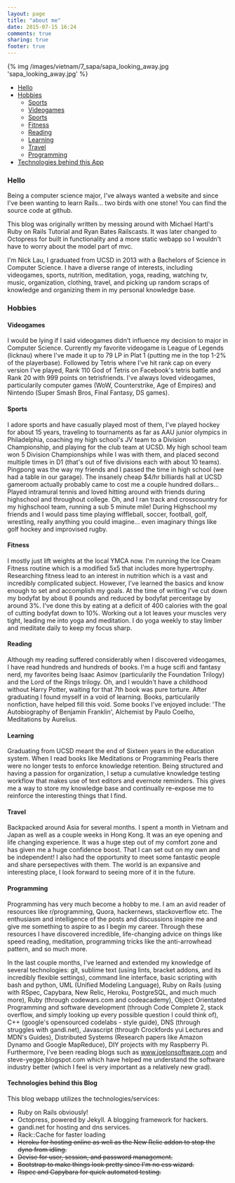 ```yaml
---
layout: page
title: "about me"
date: 2015-07-15 16:24
comments: true
sharing: true
footer: true
---
```


{% img /images/vietnam/7_sapa/sapa_looking_away.jpg 'sapa_looking_away.jpg' %}

- [Hello](#hello)
- [Hobbies](#hobbies)
  - [Sports](#sports)
  - [Videogames](#videogames)
  - [Sports](#sports)
  - [Fitness](#fitness)
  - [Reading](#reading)
  - [Learning](#learning)
  - [Travel](#travel)
  - [Programming](#programming)
- [Technologies behind this App](#technologies)

<a name="Hello"></a>
### Hello

Being a computer science major, I've always wanted a website and since I've been wanting to learn Rails... two birds with one stone! You can find the source code at github.

This blog was originally written by messing around with Michael Hartl's Ruby on Rails Tutorial and Ryan Bates Railscasts. It was later changed to Octopress for built in functionality and a more static webapp so I wouldn't have to worry about the model part of mvc.

I'm Nick Lau, I graduated from UCSD in 2013 with a Bachelors of Science in Computer Science. I have a diverse range of interests, including videogames, sports, nutrition, meditation, yoga, reading, watching tv, music, organization, clothing, travel, and picking up random scraps of knowledge and organizing them in my personal knowledge base.

<a name="hobbies"></a>
### Hobbies

<a name="videogames"></a>
#### Videogames

I would be lying if I said videogames didn't influence my decision to major in Computer Science. Currently my favorite videogame is League of Legends (licknau) where I've made it up to 79 LP in Plat 1 (putting me in the top 1-2% of the playerbase). Followed by Tetris where I've hit rank cap on every version I've played, Rank 110 God of Tetris on Facebook's tetris battle and Rank 20 with 999 points on tetrisfriends. I've always loved videogames, particularily computer games (WoW, Counterstrike, Age of Empires) and Nintendo (Super Smash Bros, Final Fantasy, DS games).

<a name="sports"></a>
#### Sports

I adore sports and have casually played most of them, I've played hockey for about 15 years, traveling to tournaments as far as AAU junior olympics in Philadelphia, coaching my high school's JV team to a Division Championship, and playing for the club team at UCSD. My high school team won 5 Division Championships while I was with them, and placed second multiple times in D1 (that's out of five divisions each with about 10 teams). Pingpong was the way my friends and I passed the time in high school (we had a table in our garage). The insanely cheap $4/hr billiards hall at UCSD gameroom actually probably came to cost me a couple hundred dollars... Played intramural tennis and loved hitting around with friends during highschool and throughout college. Oh, and I ran track and crosscountry for my highschool team, running a sub 5 minute mile! During Highschool my friends and I would pass time playing wiffleball, soccer, football, golf, wrestling, really anything you could imagine... even imaginary things like golf hockey and improvised rugby.

<a name="fitness"></a>
#### Fitness

I mostly just lift weights at the local YMCA now. I'm running the Ice Cream Fitness routine which is a modified 5x5 that includes more hypertrophy. Researching fitness lead to an interest in nutrition which is a vast and incredibly complicated subject. However, I've learned the basics and know enough to set and accomplish my goals. At the time of writing I've cut down my bodyfat by about 8 pounds and reduced by bodyfat percentage by around 3%. I've done this by eating at a deficit of 400 calories with the goal of cutting bodyfat down to 10%. Working out a lot leaves your muscles very tight, leading me into yoga and meditation. I do yoga weekly to stay limber and meditate daily to keep my focus sharp.

<a name="reading"></a>
#### Reading

Although my reading suffered considerably when I discovered videogames, I have read hundreds and hundreds of books. I'm a huge scifi and fantasy nerd, my favorites being Isaac Asimov (particularily the Foundation Trilogy) and the Lord of the Rings trilogy. Oh, and I wouldn't have a childhood without Harry Potter, waiting for that 7th book was pure torture. After graduating I found myself in a void of learning. Books, particularily nonfiction, have helped fill this void. Some books I've enjoyed include: 'The Autobiography of Benjamin Franklin', Alchemist by Paulo Coelho, Meditations by Aurelius.

<a name="learning"></a>
#### Learning

Graduating from UCSD meant the end of Sixteen years in the education system. When I read books like Meditations or Programming Pearls there were no longer tests to enforce knowledge retention. Being structured and having a passion for organization, I setup a cumulative knowledge testing workflow that makes use of text editors and evernote reminders. This gives me a way to store my knowledge base and continually re-expose me to reinforce the interesting things that I find.

<a name="travel"></a>
#### Travel

Backpacked around Asia for several months. I spent a month in Vietnam and Japan as well as a couple weeks in Hong Kong. It was an eye opening and life changing experience. It was a huge step out of my comfort zone and has given me a huge confidence boost. That I can set out on my own and be independent! I also had the opportunity to meet some fantastic people and share persepectives with them. The world is an expansive and interesting place, I look forward to seeing more of it in the future.

<a name="programming"></a>
#### Programming

Programming has very much become a hobby to me. I am an avid reader of resources like r/programming, Quora, hackernews, stackoverflow etc. The enthusiasm and intelligence of the posts and discussions inspire me and give me something to aspire to as I begin my career. Through these resources I have discovered incredible, life-changing advice on things like speed reading, meditation, programming tricks like the anti-arrowhead pattern, and so much more.

In the last couple months, I've learned and extended my knowledge of several technologies: git, sublime text (using lints, bracket addons, and its incredibly flexible settings), command line interface, basic scripting with bash and python, UML (Unified Modeling Language), Ruby on Rails (using with RSpec, Capybara, New Relic, Heroku, PostgreSQL, and much much more), Ruby (through codewars.com and codeacademy), Object Orientated Programming and software development (through Code Complete 2, stack overflow, and simply looking up every possible question I could think of), C++ (google's opensourced codelabs - style guide), DNS (through struggles with gandi.net), Javascript (through Crockfords yui Lectures and MDN's Guides), Distributed Systems (Research papers like Amazon Dynamo and Google MapReduce), DIY projects with my Raspberry Pi. Furthermore, I've been reading blogs such as www.joelonsoftware.com and steve-yegge.blogspot.com which have helped me understand the software industry better (which I feel is very important as a relatively new grad).

<a name="technologies"></a>
#### Technologies behind this Blog

This blog webapp utilizes the technologies/services:

+   Ruby on Rails obviously!
+   Octopress, powered by Jekyll. A blogging framework for hackers.
+   gandi.net for hosting and dns services.
+   Rack::Cache for faster loading
+   ~~Heroku for hosting online as well as the New Relic addon to stop the dyno from idling.~~
+   ~~Devise for user, session, and password management.~~
+   ~~Bootstrap to make things look pretty since I'm no css wizard.~~
+   ~~Rspec and Capybara for quick automated testing.~~

